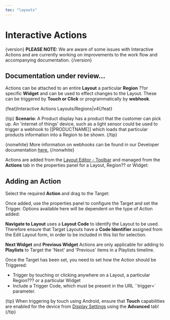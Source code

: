```yaml
---
toc: "layouts"
---
```


# Interactive Actions

{version}
**PLEASE NOTE:** We are aware of some issues with Interactive Actions and are currently working on improvements to the work flow and accompanying documentation.
{/version}

## Documentation under review...

Actions can be attached to an entire **Layout** a particular **Region** ??or specific **Widget** and can be used to effect changes to the Layout. These can be triggered by **Touch or Click** or programmatically by **webhook**.

{feat}Interactive Actions Layouts/Regions|v4{/feat}

{tip}
**Scenario**:
A Product display has a product that the customer can pick up. An 'internet of things' device, such as a light sensor could be used to trigger a webhook to [[PRODUCTNAME]] which loads that particular products information into a Region to be shown.
{/tip}

{nonwhite}
More information on webhooks can be found in our Developer documentation [here.](/docs/developer/player-control/webhooks)
{/nonwhite}

Actions are added from the [Layout Editor - Toolbar](ayouts_editor.html#content-interactive-actions) and managed from the **Actions** tab in the properties panel for a Layout, Region?? or Widget:



## Adding an Action

Select the required **Action** and drag to the Target:



Once added, use the properties panel to configure the Target and set the Trigger. Options available here will be dependent on the type of Action added:

**Navigate to Layout** uses a **Layout Code** to identify the Layout to be used. Therefore ensure that Target Layouts have a **Code Identifier** assigned from the  Edit Layout form, in order to be included in this list for selection. 



**Next Widget** and **Previous Widget** Actions are only applicable for adding to **Playlists** to Target the 'Next' and 'Previous' items in a Playlists timeline.

Once the Target has been set, you need to set how the Action should be Triggered:

- Trigger by touching or clicking anywhere on a Layout, a particular Region??? or a particular Widget
- Include a Trigger Code, which must be present in the URL ``trigger=` parameter.

{tip}
When triggering by touch using Android, ensure that **Touch** capabilities are enabled for the device from [Display Settings](display_settings.html) using the **Advanced** tab!
{/tip}







